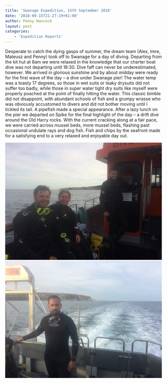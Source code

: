 ```yaml
---
title: 'Swanage Expedition, 15th September 2018'
date: '2018-09-15T21:27:19+01:00'
author: Penny Hancock
layout: post
categories:
    - 'Expedition Reports'
---
```


Desperate to catch the dying gasps of summer, the dream team (Alex, Imre, Mateusz and Penny) took off to Swanage for a day of diving. Departing from the kit hut at 8am we were relaxed in the knowledge that our charter boat dive was not departing until 16:30. Dive faff can never be underestimated, however. We arrived in glorious sunshine and by about midday were ready for the first wave of the day – a dive under Swanage pier! The water temp was a toasty 17 degrees, so those in wet suits or leaky drysuits did not suffer too badly, while those in super water tight dry suits like myself were properly poached at the point of finally hitting the water. This classic bimble did not disappoint, with abundant schools of fish and a grumpy wrasse who was obviously accustomed to divers and did not bother moving until I tickled its tail. A pipefish made a special appearance. After a lazy lunch on the pier we departed on Spike for the final highlight of the day – a drift dive around the Old Harry rocks. With the current cracking along at a fair pace, we were carried across mussel beds, more mussel beds, flashing past occasional undulate rays and dog fish. Fish and chips by the seafront made for a satisfying end to a very relaxed and enjoyable day out.

![](/assets/images/IMG_2176.jpg)
![](/assets/images/IMG_2178.jpg)
